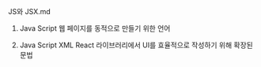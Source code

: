 
JS와 JSX.md

1. Java Script
    웹 페이지를 동적으로 만들기 위한 언어

2. Java Script XML
    React 라이브러리에서 UI를 효율적으로 작성하기 위해 확장된 문법